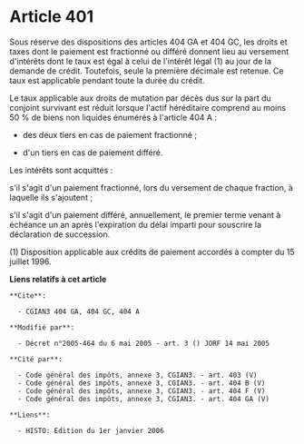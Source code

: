 # Article 401

Sous réserve des dispositions des articles 404 GA et 404 GC, les droits et taxes dont le paiement est fractionné ou différé
donnent lieu au versement d'intérêts dont le taux est égal à celui de l'intérêt légal (1) au jour de la demande de crédit.
Toutefois, seule la première décimale est retenue. Ce taux est applicable pendant toute la durée du crédit.

Le taux applicable aux droits de mutation par décès dus sur la part du conjoint survivant est réduit lorsque l'actif
héréditaire comprend au moins 50 % de biens non liquides énumérés à l'article 404 A :

- des deux tiers en cas de paiement fractionné ;

- d'un tiers en cas de paiement différé.

Les intérêts sont acquittés :

s'il s'agit d'un paiement fractionné, lors du versement de chaque fraction, à laquelle ils s'ajoutent ;

s'il s'agit d'un paiement différé, annuellement, le premier terme venant à échéance un an après l'expiration du délai imparti
pour souscrire la déclaration de succession.

(1) Disposition applicable aux crédits de paiement accordés à compter du 15 juillet 1996.

**Liens relatifs à cet article**

	**Cite**:

	  - CGIAN3 404 GA, 404 GC, 404 A

	**Modifié par**:

	  - Décret n°2005-464 du 6 mai 2005 - art. 3 () JORF 14 mai 2005

	**Cité par**:

	  - Code général des impôts, annexe 3, CGIAN3. - art. 403 (V)
	  - Code général des impôts, annexe 3, CGIAN3. - art. 404 B (V)
	  - Code général des impôts, annexe 3, CGIAN3. - art. 404 F (V)
	  - Code général des impôts, annexe 3, CGIAN3. - art. 404 GA (V)

	**Liens**:

	  - HISTO: Edition du 1er janvier 2006

